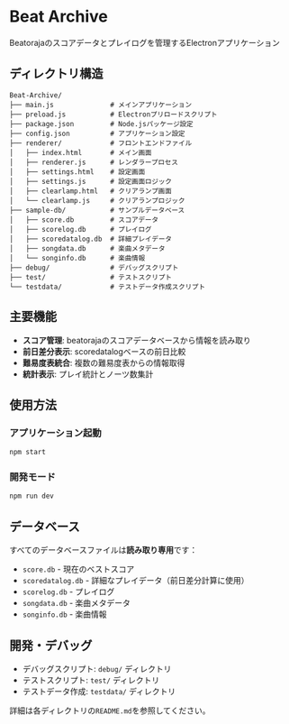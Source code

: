 # Beat Archive

Beatorajaのスコアデータとプレイログを管理するElectronアプリケーション

## ディレクトリ構造

```
Beat-Archive/
├── main.js              # メインアプリケーション
├── preload.js           # Electronプリロードスクリプト
├── package.json         # Node.jsパッケージ設定
├── config.json          # アプリケーション設定
├── renderer/            # フロントエンドファイル
│   ├── index.html       # メイン画面
│   ├── renderer.js      # レンダラープロセス
│   ├── settings.html    # 設定画面
│   ├── settings.js      # 設定画面ロジック
│   ├── clearlamp.html   # クリアランプ画面
│   └── clearlamp.js     # クリアランプロジック
├── sample-db/           # サンプルデータベース
│   ├── score.db         # スコアデータ
│   ├── scorelog.db      # プレイログ
│   ├── scoredatalog.db  # 詳細プレイデータ
│   ├── songdata.db      # 楽曲メタデータ
│   └── songinfo.db      # 楽曲情報
├── debug/               # デバッグスクリプト
├── test/                # テストスクリプト
└── testdata/            # テストデータ作成スクリプト
```

## 主要機能

- **スコア管理**: beatorajaのスコアデータベースから情報を読み取り
- **前日差分表示**: scoredatalogベースの前日比較
- **難易度表統合**: 複数の難易度表からの情報取得
- **統計表示**: プレイ統計とノーツ数集計

## 使用方法

### アプリケーション起動
```bash
npm start
```

### 開発モード
```bash
npm run dev
```

## データベース

すべてのデータベースファイルは**読み取り専用**です：
- `score.db` - 現在のベストスコア
- `scoredatalog.db` - 詳細なプレイデータ（前日差分計算に使用）
- `scorelog.db` - プレイログ
- `songdata.db` - 楽曲メタデータ
- `songinfo.db` - 楽曲情報

## 開発・デバッグ

- デバッグスクリプト: `debug/` ディレクトリ
- テストスクリプト: `test/` ディレクトリ  
- テストデータ作成: `testdata/` ディレクトリ

詳細は各ディレクトリの`README.md`を参照してください。
